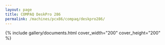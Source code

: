 ```yaml
---
layout: page
title: COMPAQ DeskPro 286
permalink: /machines/pcx86/compaq/deskpro286/
---
```


{% include gallery/documents.html cover_width="200" cover_height="200" %}
